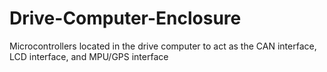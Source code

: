 # Drive-Computer-Enclosure
Microcontrollers located in the drive computer to act as the CAN interface, LCD interface, and MPU/GPS interface
